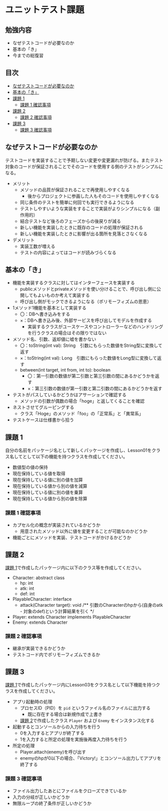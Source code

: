 # ユニットテスト課題 <!-- omit in toc -->

## 勉強内容 <!-- omit in toc -->

- なぜテストコードが必要なのか
- 基本の「き」
- 今までの総復習

## 目次 <!-- omit in toc -->

- [なぜテストコードが必要なのか](#なぜテストコードが必要なのか)
- [基本の「き」](#基本のき)
- [課題 1](#課題-1)
  - [課題 1 確認事項](#課題-1-確認事項)
- [課題 2](#課題-2)
  - [課題 2 確認事項](#課題-2-確認事項)
- [課題 3](#課題-3)
  - [課題 3 確認事項](#課題-3-確認事項)

## なぜテストコードが必要なのか

テストコードを実装することで予期しない変更や変更漏れが防げる。またテスト対象のコードが保証されることでそのコードを使用する側のテストがシンプルになる。

- メリット
  - メソッドの品質が保証されることで再使用しやすくなる
    - 後からプロジェクトに参画した人もそのコードを使用しやすくなる
  - 同じ条件のテストを簡単に何回でも実行できるようになる
  - テストしやすいような実装をすることで実装がよりシンプルになる（副作用的）
  - 結合テストなど後ろのフェーズからの後戻りが減る
  - 新しい機能を実装したときに既存のコードの処理が保証される
  - 新しい機能を実装したときに影響が出る箇所を見落とさなくなる
- デメリット
  - 実装工数が増える
  - テストの内容によってはコードが読みづらくなる

## 基本の「き」

- 機能を実装するクラスに対してはインターフェースを実装する
  - publicメソッドとprivateメソッドを使い分けることで、呼び出し側に公開してもよいものか考えて実装する
  - 呼び出し側がモックできるようになる（ポリモーフィズムの恩恵）
- 1メソッド1機能を基本として実装する
  - 〇：DBへ書き込みをする
  - ×：DBへ書き込み後、外部サービスを呼び出してモデルを作成する
    - 実装するクラスがユースケースやコントローラーなどのハンドリングを行うクラスの場合はその限りではない
- メソッド名、引数、返却値に嘘を書かない
  - 〇：toString(int val): String　引数にもらった数値をString型に変換して返す
  - ×：toString(int val): Long　引数にもらった数値をLong型に変換して返す
  - between(int target, int from, int to): boolean
    - 〇：第一引数の数値が第二引数と第三引数の間にあるかどうかを返す
    - ×：第三引数の数値が第一引数と第二引数の間にあるかどうかを返す
- テストがパスしているかどうかはアサーションで確認する
  - メソッドの引数が偶数の場合「hoge」と返してくることを確認
- ネストさせてグルーピングする
  - クラス「Hoge」のメソッド「foo」の「正常系」と「異常系」
- テストケースは仕様書から拾う

## 課題 1

自分の名前をパッケージ名として新しくパッケージを作成し、Lesson01をクラス名してとして以下の機能を持つクラスを作成してください。

- 数値型の値の保持
- 現在保持している値を取得
- 現在保持している値に別の値を加算
- 現在保持している値から別の値を減算
- 現在保持している値に別の値を乗算
- 現在保持している値から別の値を除算

### 課題 1 確認事項

- カプセル化の概念が実装されているかどうか
  - 用意されたメソッド以外に値を変更することが可能なのかどうか
- 機能ごとにメソッドを実装、テストコードがかけるかどうか

## 課題 2

[課題 1](#課題-1)で作成したパッケージ内に以下のクラス等を作成してください。

- Character: abstract class
  - hp: int
  - atk: int
  - def: int
- PlayableCharacter: interface
  - attack(Character target): void /** 引数のCharacterのhpから(自身のatk - 対象のdef)という計算結果を引く */
- Player: extends Character implements PlayableCharacter
- Enemy: extends Character

### 課題 2 確認事項

- 継承が実装できるかどうか
- テストコード内でポリモーフィズムできるか

## 課題 3

[課題 1](#課題-1)で作成したパッケージ内にLesson03をクラス名として以下機能を持つクラスを作成してください。

- アプリ起動時の処理
  - プロセスID（PID）を `pid` というファイル名のファイルに出力する
    - 既に存在する場合は新規作成で上書き
  - [課題 2](#課題-2)で作成したクラス `Player` および `Enemy` をインスタンス化する
- 起動するとコンソールからの入力待ちを行う
  - 0を入力するとアプリが終了する
  - 1を入力すると所定の処理を実施後再度入力待ちを行う
- 所定の処理
  - Player.attach(enemy)を呼び出す
  - enemyのhpが0以下の場合、「Victory!」とコンソール出力してアプリを終了する

### 課題 3 確認事項

- ファイル出力したあとにファイルをクローズできているか
- 入力の分岐が正しいかどうか
- 無限ループの終了条件が正しいかどうか
